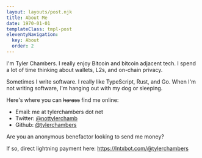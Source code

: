 ```yaml
---
layout: layouts/post.njk
title: About Me
date: 1970-01-01
templateClass: tmpl-post
eleventyNavigation:
  key: About
  order: 2
---
```


I'm Tyler Chambers. I really enjoy Bitcoin and bitcoin adjacent tech. I spend a lot of time thinking about wallets, L2s, and on-chain privacy.

Sometimes I write software. I really like TypeScript, Rust, and Go. When I'm not writing software, I'm hanging out with my dog or sleeping.

Here's where you can ~~harass~~ find me online:

- Email: me at tylerchambers dot net
- Twitter: [@nottylerchamb](https://twitter.com/nottylerchamb)
- Github: [@tylerchambers](https://github.com/tylerchambers)

Are you an anonymous benefactor looking to send me money?

If so, direct lightning payment here: https://lntxbot.com/@tylerchambers

